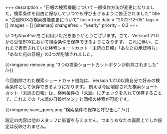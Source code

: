+++
description = "日報の検索機能について一部操作方法が変更になりました。検索条件を自由に保存していつでも呼び出せるように修正されました"
title = "受信BOXの検索機能変更について"
toc = true
date = "2022-12-05"
tags = []
images = []
[sitemap]
  changefreq = "yearly"
  priority = 0.3
+++

いつもNipoPlusをご利用いただきありがとうございます。さて、Version1.21.0から受信BOXにおいて検索条件を保存できるようになります。
これに伴い、これまで表示されていた検索ショートカット「未読の日報」「あなたの承認待ち」「あなた宛の日報」の3つが削除されました。

{{<imgproc remove.png "3つの検索ショートカットボタンが削除されました" />}}

今回削除された検索ショートカット機能は、Version 1.21.0以降自分で好みの検索条件として保存できるようになります。
例えば今回削除された検索ショートカット「未読の日報」は、検索条件の「未読」にチェックを入れて保存することで、これまでの「未読の日報ボタン」と同様の検索が可能です。

{{<imgproc save_query.png "検索条件の保存と呼び出し" />}}

設定の内容は他のスタッフに影響を与えません。つまりあなたの画面上でしか設定は反映されません。
